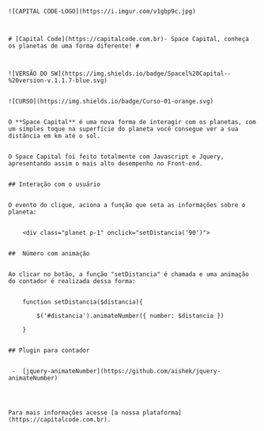 
    ![CAPITAL CODE-LOGO](https://i.imgur.com/v1gbp9c.jpg)



    # [Capital Code](https://capitalcode.com.br)- Space Capital, conheça os planetas de uma forma diferente! #



    ![VERSÃO DO SW](https://img.shields.io/badge/Spacel%20Capital--%20version-v.1.1.7-blue.svg)


    ![CURSO](https://img.shields.io/badge/Curso-01-orange.svg)


    O **Space Capital** é uma nova forma de interagir com os planetas, com um simples toque na superfície do planeta você consegue ver a sua distância em km até o sol.


    O Space Capital foi feito totalmente com Javascript e Jquery, apresentando assim o mais alto desempenho no Front-end.


    ## Interação com o usuário


    O evento do clique, aciona a função que seta as informações sobre o planeta:


        <div class="planet p-1" onclick="setDistancia('90')">


    ##  Número com animação


    Ao clicar no botão, a função "setDistancia" é chamada e uma animação do contador é realizada dessa forma:


        function setDistancia($distancia){

            $('#distancia').animateNumber({ number: $distancia })

        }


    ## Plugin para contador


     -  [jquery-animateNumber](https://github.com/aishek/jquery-animateNumber)




    Para mais informações acesse [a nossa plataforma](https://capitalcode.com.br).
